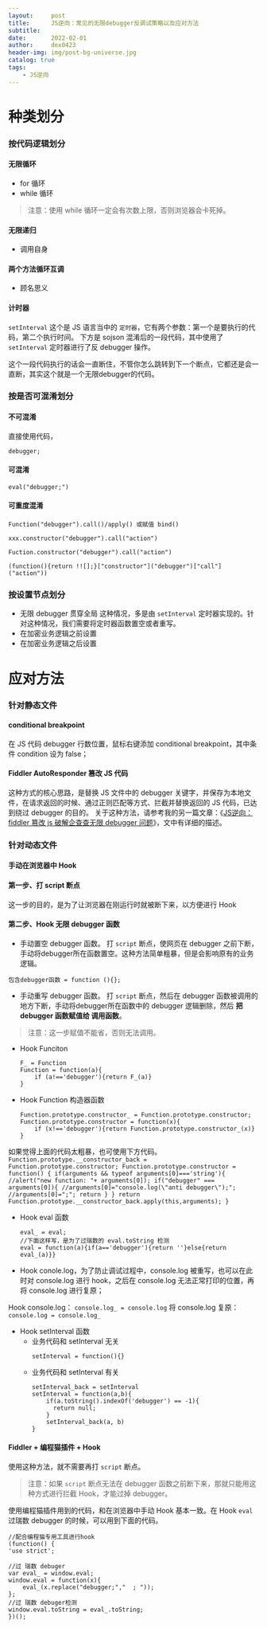 ```yaml
---
layout:     post
title:      JS逆向：常见的无限debugger反调试策略以及应对方法
subtitle:   
date:       2022-02-01
author:     dex0423
header-img: img/post-bg-universe.jpg
catalog: true
tags:
    - JS逆向
---
```



# 种类划分

### 按代码逻辑划分

#### 无限循环

- for 循环
- while 循环

> 注意：使用 while 循环一定会有次数上限，否则浏览器会卡死掉。

#### 无限递归

- 调用自身

#### 两个方法循环互调

- 顾名思义

#### 计时器

`setInterval` 这个是 JS 语言当中的 `定时器`，它有两个参数：第一个是要执行的代码，第二个执行时间。
下方是 sojson 混淆后的一段代码，其中使用了 `setInterval` 定时器进行了反 debugger 操作。

这个一段代码执行的话会一直断住，不管你怎么跳转到下一个断点，它都还是会一直断，其实这个就是一个无限debugger的代码。

### 按是否可混淆划分

#### 不可混淆

直接使用代码，

```
debugger;
```

#### 可混淆

```
eval("debugger;")
```

#### 可重度混淆

```
Function("debugger").call()/apply() 或赋值 bind()
```

```
xxx.constructor("debugger").call("action")
```

```
Fuction.constructor("debugger").call("action")
```

```
(function(){return !![];}["constructor"]("debugger")["call"]("action"))
```

### 按设置节点划分

- 无限 debugger 贯穿全局
  这种情况，多是由 `setInterval` 定时器实现的。针对这种情况，我们需要将定时器函数置空或者重写。
- 在加密业务逻辑之前设置
- 在加密业务逻辑之后设置

# 应对方法

### 针对静态文件

#### conditional breakpoint

在 JS 代码 debugger 行数位置，鼠标右键添加 conditional breakpoint，其中条件 condition 设为 false；

#### Fiddler AutoResponder 篡改 JS 代码
这种方式的核心思路，是替换 JS 文件中的 debugger 关键字，并保存为本地文件，在请求返回的时候、通过正则匹配等方式、拦截并替换返回的 JS 代码，已达到绕过 debugger 的目的。
关于这种方法，请参考我的另一篇文章：《[JS逆向：fiddler 篡改 js 破解企查查无限 debugger 问题](https://www.jianshu.com/p/9f72c4e0fd34)》，文中有详细的描述。

### 针对动态文件

#### 手动在浏览器中 Hook

#### 第一步、打 script 断点

这一步的目的，是为了让浏览器在刚运行时就被断下来，以方便进行 Hook

#### 第二步、Hook 无限 debugger 函数

- 手动置空 debugger 函数。
  打 `script` 断点，使网页在 debugger 之前下断，手动将debugger所在函数置空。这种方法简单粗暴，但是会影响原有的业务逻辑。
```
包含debugger函数 = function (){};
```

- 手动重写 debugger 函数。
  打 `script` 断点，然后在 debugger 函数被调用的地方下断，手动将debugger所在函数中的 debugger 逻辑删除，然后 **把 debugger 函数赋值给 调用函数**。
>注意：这一步赋值不能省，否则无法调用。

- Hook Funciton

    ```
    F_ = Function
    Function = function(a){
        if (a!=='debugger'){return F_(a)}
    }
    ```
- Hook Function 构造器函数
    ```
    Function.prototype.constructor_ = Function.prototype.constructor;
    Function.prototype.constructor = function(x){
        if (x!=='debugger'){return Function.prototype.constructor_(x)}
    }
    ```
如果觉得上面的代码太粗暴，也可使用下方代码。
    ```
    Function.prototype.__constructor_back = Function.prototype.constructor;
    Function.prototype.constructor = function() {
        if(arguments && typeof arguments[0]==='string'){
            //alert("new function: "+ arguments[0]);
            if("debugger" === arguments[0]){
                //arguments[0]="console.log(\"anti debugger\");";
                //arguments[0]=";";
                return
            }
        }
       return Function.prototype.__constructor_back.apply(this,arguments);
    }
    ```
- Hook eval 函数
    ```
    eval_ = eval;
    //下面这样写，是为了过瑞数的 eval.toString 检测
    eval = function(a){if(a=='debugger'){return ''}else{return eval_(a)}}    
    ```
- Hook conole.log，为了防止调试过程中，console.log 被重写，也可以在此时对 console.log 进行 hook，之后在 console.log 无法正常打印的位置，再将 console.log 进行复原；

Hook console.log：
    ```
    console.log_ = console.log
    ```
将 console.log 复原：
    ```
    console.log = console.log_
    ```
- Hook setInterval 函数
  - 业务代码和 setInterval 无关
    ```
    setInterval = function(){}
    ```
  - 业务代码和 setInterval 有关
    ```
    setInterval_back = setInterval
    setInterval = function(a,b){
        if(a.toString().indexOf('debugger') == -1){
          return null;
        }
        setInterval_back(a, b)
    }
    ```

#### Fiddler + 编程猫插件 + Hook

使用这种方法，就不需要再打 `script` 断点。
>注意：如果 `script` 断点无法在 debugger 函数之前断下来，那就只能用这种方式进行拦截 Hook，才能过掉 debugger。

使用编程猫插件用到的代码，和在浏览器中手动 Hook 基本一致。在 Hook `eval` 过瑞数 debugger 的时候，可以用到下面的代码。

```
//配合编程猫专用工具进行hook
(function() { 
'use strict';

//过 瑞数 debuger 
var eval_ = window.eval;
window.eval = function(x){
    eval_(x.replace("debugger;","  ; "));
};
//过 瑞数 debuger检测
window.eval.toString = eval_.toString;
})();
```